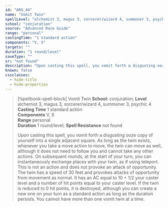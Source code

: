 ```yaml
---
id: "ARG_44"
name: "Vomit Twin"
spellLevel: "alchemist 3, magus 3, sorcerer/wizard 4, summoner 3, psychic 4"
school: "conjuration"
source: "Advanced Race Guide"
range: "personal"
castingTime: "1 standard action"
components: "V, S"
targets: ""
duration: "1 round/level"
saveType: ""
sr: "not found"
description: "Upon casting this spell, you vomit forth a disgusting ooze copy of yourself into a single adjacent square. As long as the twin exists, whenever you take a move action to move, the twin can move as well, although it does not need to follow you and cannot take any other actions. On subsequent rounds, at the start of your turn, you can instantaneously exchange places with your twin, as if using teleport. This is not an action and does not provoke an attack of opportunity.  The twin has a speed of 30 feet and provokes attacks of opportunity from movement as normal. It has an AC equal to 10 + 1/2 your caster level and a number of hit points equal to your caster level. If the twin is reduced to 0 hit points, it is destroyed, although you can create a new one on your turn as a standard action as long as the duration persists. You cannot have more than one vomit twin at a time."
known: false
cssclasses:
  - hide-title
  - hide-properties
---
```


> [!spellbook-spell-block] Vomit Twin
> **School:** conjuration; **Level** alchemist 3, magus 3, sorcerer/wizard 4, summoner 3, psychic 4
> **Casting Time** 1 standard action  
> **Components** V, S  
> **Range** personal  
> **Duration** 1 round/level; **Spell Resistance** not found
> 
> Upon casting this spell, you vomit forth a disgusting ooze copy of yourself into a single adjacent square. As long as the twin exists, whenever you take a move action to move, the twin can move as well, although it does not need to follow you and cannot take any other actions. On subsequent rounds, at the start of your turn, you can instantaneously exchange places with your twin, as if using teleport. This is not an action and does not provoke an attack of opportunity.  The twin has a speed of 30 feet and provokes attacks of opportunity from movement as normal. It has an AC equal to 10 + 1/2 your caster level and a number of hit points equal to your caster level. If the twin is reduced to 0 hit points, it is destroyed, although you can create a new one on your turn as a standard action as long as the duration persists. You cannot have more than one vomit twin at a time.
